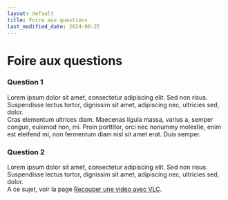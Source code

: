 ```yaml
---
layout: default
title: Foire aux questions
last_modified_date: 2024-06-25
---
```

# Foire aux questions
  
  
### Question 1
Lorem ipsum dolor sit amet, consectetur adipiscing elit. Sed non risus. Suspendisse lectus tortor, dignissim sit amet, adipiscing nec, ultricies sed, dolor.   
Cras elementum ultrices diam. Maecenas ligula massa, varius a, semper congue, euismod non, mi. Proin porttitor, orci nec nonummy molestie, enim est eleifend mi, non fermentum diam nisl sit amet erat. Duis semper.

### Question 2
Lorem ipsum dolor sit amet, consectetur adipiscing elit. Sed non risus. Suspendisse lectus tortor, dignissim sit amet, adipiscing nec, ultricies sed, dolor.  
A ce sujet, voir la page [Recouper une vidéo avec VLC](/tutoriels/recouper-une-video-avec-VLC.html). 